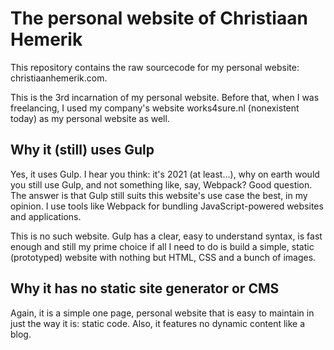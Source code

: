 # The personal website of Christiaan Hemerik

This repository contains the raw sourcecode for my personal website: christiaanhemerik.com.

This is the 3rd incarnation of my personal website. Before that, when I was freelancing, I used my company's website works4sure.nl (nonexistent today) as my personal website as well.

## Why it (still) uses Gulp

Yes, it uses Gulp. I hear you think: it's 2021 (at least...), why on earth would you still use Gulp, and not something like, say, Webpack? Good question. The answer is that Gulp still suits this website's use case the best, in my opinion. I use tools like Webpack for bundling JavaScript-powered websites and applications.

This is no such website. Gulp has a clear, easy to understand syntax, is fast enough and still my prime choice if all I need to do is build a simple, static (prototyped) website with nothing but HTML, CSS and a bunch of images.

## Why it has no static site generator or CMS

Again, it is a simple one page, personal website that is easy to maintain in just the way it is: static code. Also, it features no dynamic content like a blog.
